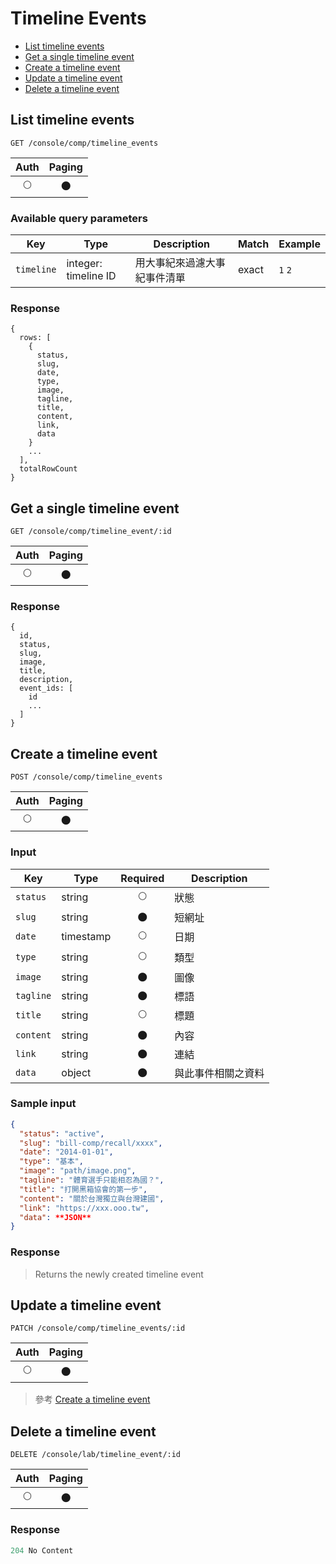 # Timeline Events

- [List timeline events](#list-timeline-events)
- [Get a single timeline event](#get-a-single-timeline-events)
- [Create a timeline event](#create-a-timeline-events)
- [Update a timeline event](#update-a-timeline-events)
- [Delete a timeline event](#delete-a-timeline-events)

## List timeline events
```
GET /console/comp/timeline_events
```

| Auth | Paging |
| :---: | :---: |
| 🌕 | 🌑 |

### Available query parameters

| Key | Type | Description | Match | Example |
| --- | --- | --- | --- | --- |
| `timeline` | integer: timeline ID | 用大事紀來過濾大事紀事件清單 | exact | `1` `2` |

### Response
```
{
  rows: [
    {
      status,
      slug,
      date,
      type,
      image,
      tagline,
      title,
      content,
      link,
      data
    }
    ...
  ],
  totalRowCount
}
```

## Get a single timeline event
```
GET /console/comp/timeline_event/:id
```

| Auth | Paging |
| :---: | :---: |
| 🌕 | 🌑 |

### Response
```
{
  id,
  status,
  slug,
  image,
  title,
  description,
  event_ids: [
    id
    ...
  ]
}
```

## Create a timeline event
```
POST /console/comp/timeline_events
```

| Auth | Paging |
| :---: | :---: |
| 🌕 | 🌑 |

### Input

| Key | Type | Required | Description |
| --- | --- | :---: | --- |
| `status` | string | 🌕 | 狀態 |
| `slug` | string | 🌑 | 短網址 |
| `date` | timestamp | 🌕 | 日期 |
| `type` | string | 🌕 | 類型 |
| `image` | string | 🌑 | 圖像 |
| `tagline` | string | 🌑 | 標語 |
| `title` | string | 🌕 | 標題 |
| `content` | string | 🌑 | 內容 |
| `link` | string | 🌑 | 連結 |
| `data` | object | 🌑 | 與此事件相關之資料 |

### Sample input
```json
{
  "status": "active",
  "slug": "bill-comp/recall/xxxx",
  "date": "2014-01-01",
  "type": "基本",
  "image": "path/image.png",
  "tagline": "體育選手只能相忍為國？",
  "title": "打開黑箱協會的第一步",
  "content": "關於台灣獨立與台灣建國",
  "link": "https://xxx.ooo.tw",
  "data": **JSON**
}
```

### Response
> Returns the newly created timeline event

## Update a timeline event
```
PATCH /console/comp/timeline_events/:id
```

| Auth | Paging |
| :---: | :---: |
| 🌕 | 🌑 |

> 參考 [Create a timeline event](#create-a-timeline-event)

## Delete a timeline event
```
DELETE /console/lab/timeline_event/:id
```

| Auth | Paging |
| :---: | :---: |
| 🌕 | 🌑 |

### Response
```javascript
204 No Content
```
